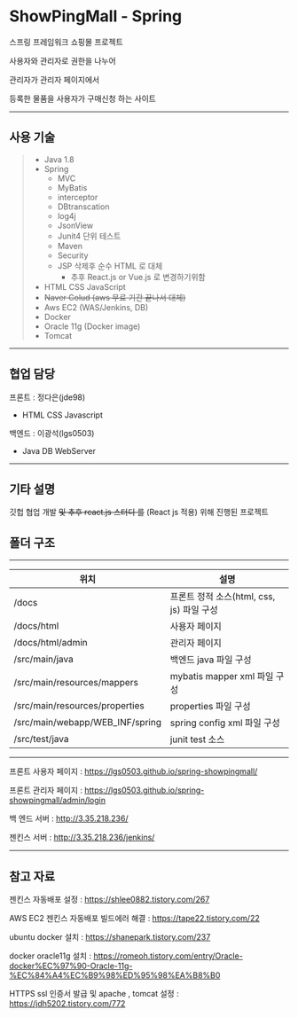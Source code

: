  # ShowPingMall - Spring

스프링 프레임워크 쇼핑몰 프로젝트

사용자와 관리자로 권한을 나누어

관리자가 관리자 페이지에서 

등록한 물품을 사용자가 구매신청 하는 사이트

***
## 사용 기술
> - Java 1.8
> - Spring 
>   - MVC 
>   - MyBatis
>   - interceptor
>   - DBtranscation
>   - log4j
>   - JsonView
>   - Junit4 단위 테스트
>   - Maven
>   - Security
>   - JSP 삭제후 순수 HTML 로 대체
>      - 추후 React.js or Vue.js 로 변경하기위함
> - HTML CSS JavaScript
> - ~~Naver Colud (aws 무료 기간 끝나서 대체)~~
> - Aws EC2 (WAS/Jenkins, DB)
> - Docker 
> - Oracle 11g (Docker image)
> - Tomcat 
>
***
## 협업 담당
프론트 : 정다은(jde98)
 - HTML CSS Javascript 

백엔드 : 이광석(lgs0503)
- Java DB WebServer 

***
## 기타 설명
깃헙 협업 개발 ~~및 추후 react.js 스터디 를~~ (React js 적용) 위해 진행된 프로젝트

## 폴더 구조 
***

|  위치                          |  설명                                   | 
| --------                       | ---------                               | 
|/docs                           |프론트 정적 소스(html, css, js) 파일 구성   |
|/docs/html                      |사용자 페이지                             |
|/docs/html/admin                |관리자 페이지                             |
|/src/main/java                  |백엔드 java 파일 구성                      |
|/src/main/resources/mappers     |mybatis mapper xml 파일 구성              |
|/src/main/resources/properties  |properties 파일 구성                      |
|/src/main/webapp/WEB_INF/spring |spring config xml 파일 구성               |
|/src/test/java                  |junit test 소스                           |


***

프론트 사용자 페이지 : https://lgs0503.github.io/spring-showpingmall/

프론트 관리자 페이지 : https://lgs0503.github.io/spring-showpingmall/admin/login

백 엔드 서버 : http://3.35.218.236/

젠킨스 서버 : http://3.35.218.236/jenkins/

***
## 참고 자료
젠킨스 자동배포 설정 : https://shlee0882.tistory.com/267

AWS EC2 젠킨스 자동배포 빌드에러 해결 : https://tape22.tistory.com/22

ubuntu docker 설치 : https://shanepark.tistory.com/237

docker oracle11g 설치 : https://romeoh.tistory.com/entry/Oracle-docker%EC%97%90-Oracle-11g-%EC%84%A4%EC%B9%98%ED%95%98%EA%B8%B0

HTTPS ssl 인증서 발급 및 apache , tomcat 설정 : https://jdh5202.tistory.com/772